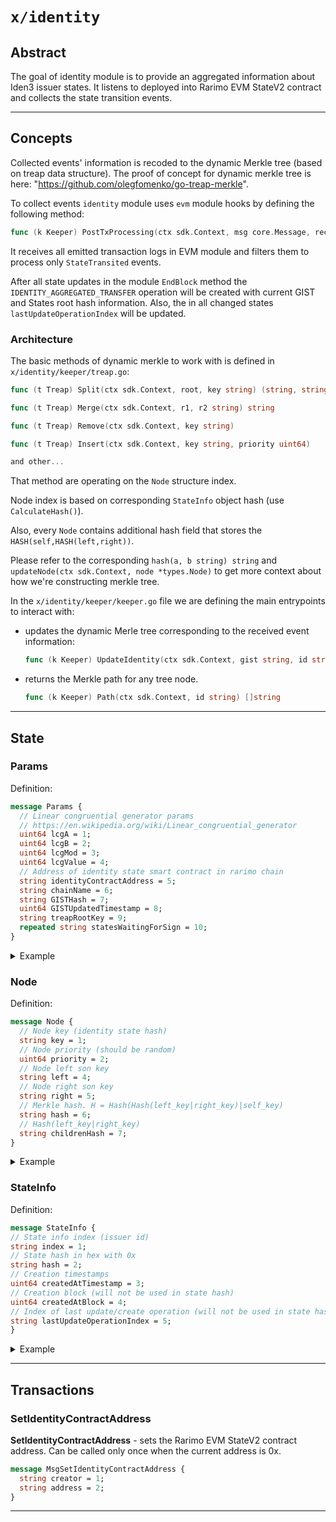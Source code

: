 # `x/identity`

## Abstract

The goal of identity module is to provide an aggregated information about Iden3 issuer states.
It listens to deployed into Rarimo EVM StateV2 contract and collects the state transition events.

----

## Concepts

Collected events' information is recoded to the dynamic Merkle tree (based on treap data structure).
The proof of concept for dynamic merkle tree is here: "<https://github.com/olegfomenko/go-treap-merkle>".

To collect events `identity` module uses `evm` module hooks by defining the following method:
```go
func (k Keeper) PostTxProcessing(ctx sdk.Context, msg core.Message, receipt *ethtypes.Receipt) error
```

It receives all emitted transaction logs in EVM module and filters them to process only `StateTransited` events.

After all state updates in the module `EndBlock` method the `IDENTITY_AGGREGATED_TRANSFER` operation
will be created with current GIST and States root hash information. Also, the in all changed states `lastUpdateOperationIndex` will be updated.

### Architecture

The basic methods of dynamic merkle to work with is defined in `x/identity/keeper/treap.go`:
```go
func (t Treap) Split(ctx sdk.Context, root, key string) (string, string)

func (t Treap) Merge(ctx sdk.Context, r1, r2 string) string

func (t Treap) Remove(ctx sdk.Context, key string)

func (t Treap) Insert(ctx sdk.Context, key string, priority uint64)

and other...
```

That method are operating on the `Node` structure index.

Node index is based on corresponding `StateInfo` object hash (use `CalculateHash()`).

Also, every `Node` contains additional hash field that stores the `HASH(self,HASH(left,right))`.

Please refer to the corresponding `hash(a, b string) string` and `updateNode(ctx sdk.Context, node *types.Node)` to get more context about how we're constructing merkle tree.

In the `x/identity/keeper/keeper.go` file we are defining the main entrypoints to interact with:

- updates the dynamic Merle tree corresponding to the received event information:

  ```go
  func (k Keeper) UpdateIdentity(ctx sdk.Context, gist string, id string, hash string)
  ```

- returns the Merkle path for any tree node.
  ```go
  func (k Keeper) Path(ctx sdk.Context, id string) []string
  ```
  
----

## State

### Params

Definition:
  ```protobuf
  message Params {
    // Linear congruential generator params
    // https://en.wikipedia.org/wiki/Linear_congruential_generator
    uint64 lcgA = 1;
    uint64 lcgB = 2;
    uint64 lcgMod = 3;
    uint64 lcgValue = 4;
    // Address of identity state smart contract in rarimo chain
    string identityContractAddress = 5;
    string chainName = 6;
    string GISTHash = 7;
    uint64 GISTUpdatedTimestamp = 8;
    string treapRootKey = 9;
    repeated string statesWaitingForSign = 10;
  }
  ```

  <details>
    <summary>Example</summary>

    ```json
    {
      "params": {
        "lcgA": "1664525",
        "lcgB": "1013904223",
        "lcgMod": "4294967296",
        "lcgValue": "2900471886",
        "identityContractAddress": "0x753a8678c85d5fb70A97CFaE37c84CE2fD67EDE8",
        "chainName": "Rarimo",
        "GISTHash": "0x049f1325d5227edcefbca1dc4dc1b76dd981e54c874ec49ba964443086b49950",
        "GISTUpdatedTimestamp": "1691866982",
        "treapRootKey": "0x36141b81b879c28068b3df0bbe9fad19c202b3ef7a140046e018c4153a8ce4c1",
        "statesWaitingForSign": []
      }
    }
    ```
  </details>

### Node

Definition:
  ```protobuf
  message Node {
    // Node key (identity state hash)
    string key = 1;
    // Node priority (should be random)
    uint64 priority = 2;
    // Node left son key
    string left = 4;
    // Node right son key
    string right = 5;
    // Merkle hash. H = Hash(Hash(left_key|right_key)|self_key)
    string hash = 6;
    // Hash(left_key|right_key)
    string childrenHash = 7;
  }
  ```

  <details>
    <summary>Example</summary>

    ```json
    {
      "node": {
        "key": "0x36141b81b879c28068b3df0bbe9fad19c202b3ef7a140046e018c4153a8ce4c1",
        "priority": "4267815944",
        "left": "0x2d6a7c009097397071398f3b2a1855a5df9f6d9ce258846ba92de23aee0dfdf9",
        "right": "0x371e7f58b71fea562aa728619fed387134051e19a3efe0dac2c09557852c5a5c",
        "hash": "0x9cc3d207a5e341279f698cad512f517edb0e9d8df44181680f8d1d75b5573be2",
        "childrenHash": "0xeb2c9ef79b7415a7d38bd1497550084f6bf3ba2f871771b5030c8084b9ff51c8"
      }
    }
    ```
  </details>

### StateInfo

Definition:
  ```protobuf
message StateInfo {
  // State info index (issuer id)
  string index = 1;
  // State hash in hex with 0x
  string hash = 2;
  // Creation timestamps
  uint64 createdAtTimestamp = 3;
  // Creation block (will not be used in state hash)
  uint64 createdAtBlock = 4;
  // Index of last update/create operation (will not be used in state hash)
  string lastUpdateOperationIndex = 5;
}
  ```

  <details>
    <summary>Example</summary>

    ```json
    {
      "state": {
        "index": "0x106d23bb7bedce6caadddf7480ade7f2b8e93fa304fc51cc4030a66de90001",
        "hash": "0x22121ba37492dbb16203cd6dcdb446c4a5c56a4395b145b9403819bcf34141bf",
        "createdAtTimestamp": "1691866982",
        "createdAtBlock": "923813",
        "lastUpdateOperationIndex": "0x2fd7af49f584db04cc8048fd09be7fccf01bd7efe6c93127c0dbae55e643d625"
      }
    }
    ```
  </details>

----

## Transactions

### SetIdentityContractAddress

**SetIdentityContractAddress** - sets the Rarimo EVM StateV2 contract address.
Can be called only once when the current address is 0x.
  ```protobuf
  message MsgSetIdentityContractAddress {
    string creator = 1;
    string address = 2;
  }
  ```

----